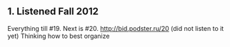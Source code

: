 ## 1. Listened Fall 2012
Everything till #19. 
Next is #20. http://bid.podster.ru/20 (did not listen to it yet)
Thinking how to best organize 
